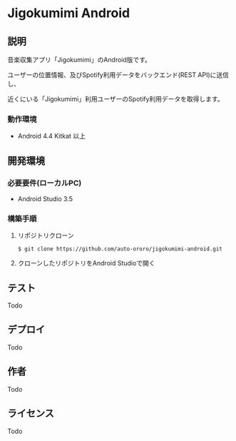 # Jigokumimi Android

## 説明

音楽収集アプリ「Jigokumimi」のAndroid版です。

ユーザーの位置情報、及びSpotify利用データをバックエンド(REST API)に送信し、

近くにいる「Jigokumimi」利用ユーザーのSpotify利用データを取得します。

### 動作環境

- Android 4.4 Kitkat 以上


## 開発環境


### 必要要件(ローカルPC)

- Android Studio 3.5

### 構築手順

1. リポジトリクローン

    ```
    $ git clone https://github.com/auto-ororo/jigokumimi-android.git
    ```

2. クローンしたリポジトリをAndroid Studioで開く


## テスト

Todo

## デプロイ

Todo

## 作者

Todo

## ライセンス

Todo